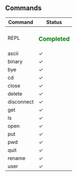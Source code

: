 ## Commands

| Command | Status |
| ------ | ------ |
| REPL | <h3 style="color:green;">Completed</h3> |
| ascii | <span>&#10003;</span> |
| binary | <span>&#10003;</span> |
| bye | <span>&#10003;</span> |
| cd | <span>&#10003;</span> |
| close | <span>&#10003;</span> |
| delete | <span>&#10003;</span> |
| disconnect | <span>&#10003;</span> |
| get | <span>&#10003;</span> |
| ls | <span>&#10003;</span> |
| open | <span>&#10003;</span> |
| put | <span>&#10003;</span> |
| pwd | <span>&#10003;</span> |
| quit | <span>&#10003;</span> |
| rename | <span>&#10003;</span> |
| user | <span>&#10003;</span> |